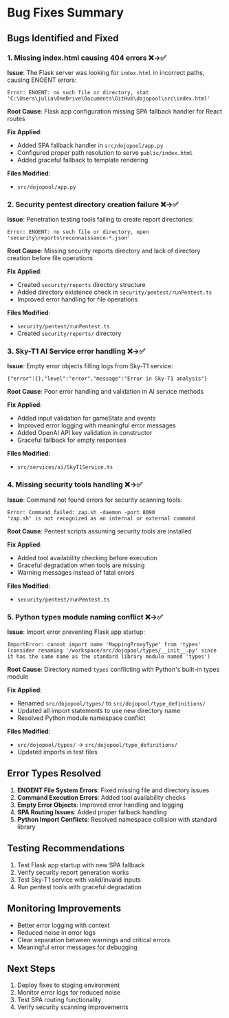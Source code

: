 # Bug Fixes Summary

## Bugs Identified and Fixed

### 1. Missing index.html causing 404 errors ❌→✅

**Issue**: The Flask server was looking for `index.html` in incorrect paths, causing ENOENT errors:

```
Error: ENOENT: no such file or directory, stat 'C:\Users\julia\OneDrive\Documents\GitHub\dojopool\src\index.html'
```

**Root Cause**: Flask app configuration missing SPA fallback handler for React routes

**Fix Applied**:

- Added SPA fallback handler in `src/dojopool/app.py`
- Configured proper path resolution to serve `public/index.html`
- Added graceful fallback to template rendering

**Files Modified**:

- `src/dojopool/app.py`

### 2. Security pentest directory creation failure ❌→✅

**Issue**: Penetration testing tools failing to create report directories:

```
Error: ENOENT: no such file or directory, open 'security\reports\reconnaissance-*.json'
```

**Root Cause**: Missing security reports directory and lack of directory creation before file operations

**Fix Applied**:

- Created `security/reports` directory structure
- Added directory existence check in `security/pentest/runPentest.ts`
- Improved error handling for file operations

**Files Modified**:

- `security/pentest/runPentest.ts`
- Created `security/reports/` directory

### 3. Sky-T1 AI Service error handling ❌→✅

**Issue**: Empty error objects filling logs from Sky-T1 service:

```
{"error":{},"level":"error","message":"Error in Sky-T1 analysis"}
```

**Root Cause**: Poor error handling and validation in AI service methods

**Fix Applied**:

- Added input validation for gameState and events
- Improved error logging with meaningful error messages
- Added OpenAI API key validation in constructor
- Graceful fallback for empty responses

**Files Modified**:

- `src/services/ai/SkyT1Service.ts`

### 4. Missing security tools handling ❌→✅

**Issue**: Command not found errors for security scanning tools:

```
Error: Command failed: zap.sh -daemon -port 8090
'zap.sh' is not recognized as an internal or external command
```

**Root Cause**: Pentest scripts assuming security tools are installed

**Fix Applied**:

- Added tool availability checking before execution
- Graceful degradation when tools are missing
- Warning messages instead of fatal errors

**Files Modified**:

- `security/pentest/runPentest.ts`

### 5. Python types module naming conflict ❌→✅

**Issue**: Import error preventing Flask app startup:

```
ImportError: cannot import name 'MappingProxyType' from 'types' (consider renaming '/workspace/src/dojopool/types/__init__.py' since it has the same name as the standard library module named 'types')
```

**Root Cause**: Directory named `types` conflicting with Python's built-in types module

**Fix Applied**:

- Renamed `src/dojopool/types/` to `src/dojopool/type_definitions/`
- Updated all import statements to use new directory name
- Resolved Python module namespace conflict

**Files Modified**:

- `src/dojopool/types/` → `src/dojopool/type_definitions/`
- Updated imports in test files

## Error Types Resolved

1. **ENOENT File System Errors**: Fixed missing file and directory issues
2. **Command Execution Errors**: Added tool availability checks
3. **Empty Error Objects**: Improved error handling and logging
4. **SPA Routing Issues**: Added proper fallback handling
5. **Python Import Conflicts**: Resolved namespace collision with standard library

## Testing Recommendations

1. Test Flask app startup with new SPA fallback
2. Verify security report generation works
3. Test Sky-T1 service with valid/invalid inputs
4. Run pentest tools with graceful degradation

## Monitoring Improvements

- Better error logging with context
- Reduced noise in error logs
- Clear separation between warnings and critical errors
- Meaningful error messages for debugging

## Next Steps

1. Deploy fixes to staging environment
2. Monitor error logs for reduced noise
3. Test SPA routing functionality
4. Verify security scanning improvements
